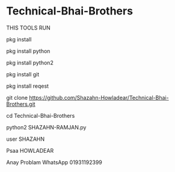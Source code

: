 # Technical-Bhai-Brothers

THIS TOOLS RUN

pkg install

pkg install python

pkg install python2

pkg install git

pkg install reqest

git clone https://github.com/Shazahn-Howladear/Technical-Bhai-Brothers.git

cd Technical-Bhai-Brothers

python2 SHAZAHN-RAMJAN.py

user SHAZAHN

Psaa HOWLADEAR

Anay Problam WhatsApp 01931192399
